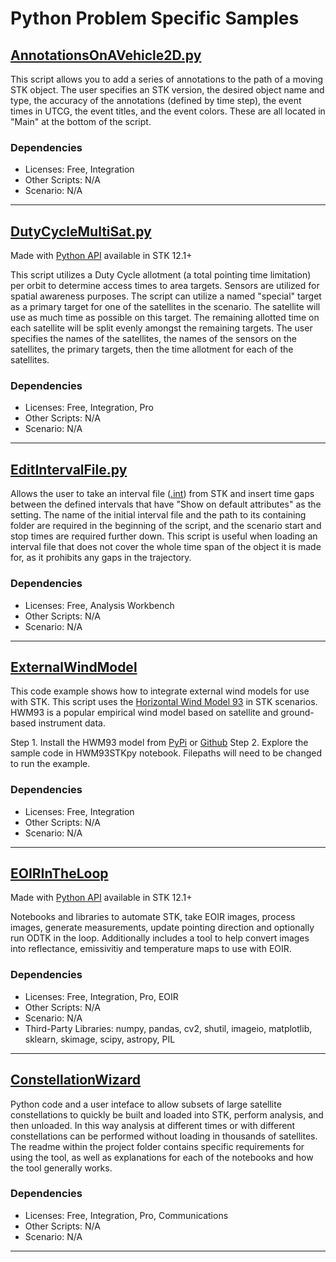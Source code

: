 # Python Problem Specific Samples

## [AnnotationsOnAVehicle2D.py](AnnotationsOnAVehicle2D.py)

This script allows you to add a series of annotations to the path of a moving STK object. The user specifies an STK version, the desired object name and type, the accuracy of the annotations (defined by time step), the event times in UTCG, the event titles, and the event colors. These are all located in "Main" at the bottom of the script.

### Dependencies

* Licenses: Free, Integration
* Other Scripts: N/A
* Scenario: N/A

---

## [DutyCycleMultiSat.py](DutyCycleMultiSat.py)

Made with [Python API](https://help.agi.com/stkdevkit/index.htm#python/pythonGettingStarted.htm?Highlight=python%20api) available in STK 12.1+

This script utilizes a Duty Cycle allotment (a total pointing time limitation) per orbit to determine access times to area targets. Sensors are utilized for spatial awareness purposes. The script can utilize a named "special" target as a primary target for one of the satellites in the scenario. The satellite will use as much time as possible on this target. The remaining allotted time on each satellite will be split evenly amongst the remaining targets.
The user specifies the names of the satellites, the names of the sensors on the satellites, the primary targets, then the time allotment for each of the satellites.

### Dependencies

* Licenses: Free, Integration, Pro
* Other Scripts: N/A
* Scenario: N/A

---

## [EditIntervalFile.py](EditIntervalFile.py)

Allows the user to take an interval file ([.int](https://help.agi.com/stk/index.htm#stk/importfiles-04.htm)) from STK and insert time gaps between the defined intervals that have "Show on default attributes" as the setting. The name of the initial interval file and the path to its containing folder are required in the beginning of the script, and the scenario start and stop times are required further down. This script is useful when loading an interval file that does not cover the whole time span of the object it is made for, as it prohibits any gaps in the trajectory.

### Dependencies

* Licenses: Free, Analysis Workbench
* Other Scripts: N/A
* Scenario: N/A

---

## [ExternalWindModel](ExternalWindModel)

This code example shows how to integrate external wind models for use with STK. This script uses the [Horizontal Wind Model 93](https://ccmc.gsfc.nasa.gov/modelweb/atmos/hwm.html) in STK scenarios. HWM93 is a popular empirical wind model based on satellite and ground-based instrument data.

Step 1. Install the HWM93 model from [PyPi](https://pypi.org/project/hwm93/) or [Github](https://github.com/space-physics/hwm93)
Step 2. Explore the sample code in HWM93STKpy notebook. Filepaths will need to be changed to run the example.

### Dependencies

* Licenses: Free, Integration
* Other Scripts: N/A
* Scenario: N/A

---

## [EOIRInTheLoop](EOIRInTheLoop)

Made with [Python API](https://help.agi.com/stkdevkit/index.htm#python/pythonGettingStarted.htm?Highlight=python%20api) available in STK 12.1+

Notebooks and libraries to automate STK, take EOIR images, process images, generate measurements, update pointing direction and optionally run ODTK in the loop. Additionally includes a tool to help convert images into reflectance, emissivitiy and temperature maps to use with EOIR. 

### Dependencies

* Licenses: Free, Integration, Pro, EOIR
* Other Scripts: N/A
* Scenario: N/A
* Third-Party Libraries: numpy, pandas, cv2, shutil, imageio, matplotlib, sklearn, skimage, scipy, astropy, PIL

---

## [ConstellationWizard](ConstellationWizard)

Python code and a user inteface to allow subsets of large satellite constellations to quickly be built and loaded into STK, perform analysis, and then unloaded. In this way analysis at different times or with different constellations can be performed without loading in thousands of satellites. The readme within the project folder contains specific requirements for using the tool, as well as explanations for each of the notebooks and how the tool generally works.

### Dependencies

* Licenses: Free, Integration, Pro, Communications
* Other Scripts: N/A
* Scenario: N/A

---
